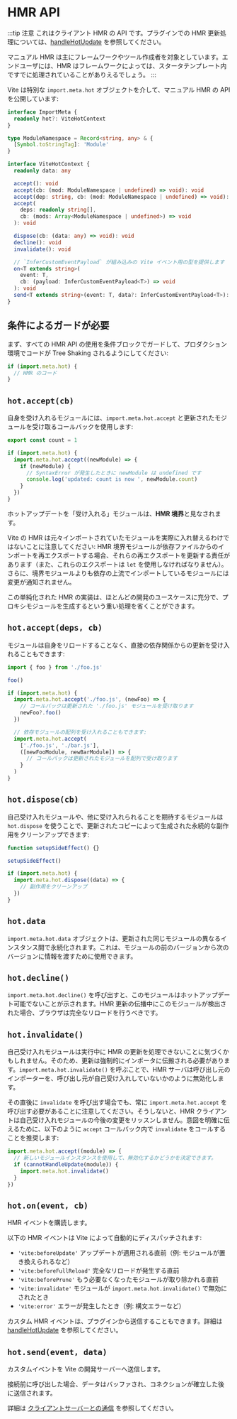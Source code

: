 # HMR API

:::tip 注意
これはクライアント HMR の API です。プラグインでの HMR 更新処理については、[handleHotUpdate](./api-plugin#handlehotupdate) を参照してください。

マニュアル HMR は主にフレームワークやツール作成者を対象としています。エンドユーザには、HMR はフレームワークによっては、スタータテンプレート内ですでに処理されていることがありえるでしょう。
:::

Vite は特別な `import.meta.hot` オブジェクトを介して、マニュアル HMR の API を公開しています:

```ts
interface ImportMeta {
  readonly hot?: ViteHotContext
}

type ModuleNamespace = Record<string, any> & {
  [Symbol.toStringTag]: 'Module'
}

interface ViteHotContext {
  readonly data: any

  accept(): void
  accept(cb: (mod: ModuleNamespace | undefined) => void): void
  accept(dep: string, cb: (mod: ModuleNamespace | undefined) => void): void
  accept(
    deps: readonly string[],
    cb: (mods: Array<ModuleNamespace | undefined>) => void
  ): void

  dispose(cb: (data: any) => void): void
  decline(): void
  invalidate(): void

  // `InferCustomEventPayload` が組み込みの Vite イベント用の型を提供します
  on<T extends string>(
    event: T,
    cb: (payload: InferCustomEventPayload<T>) => void
  ): void
  send<T extends string>(event: T, data?: InferCustomEventPayload<T>): void
}
```

## 条件によるガードが必要

まず、すべての HMR API の使用を条件ブロックでガードして、プロダクション環境でコードが Tree Shaking されるようにしてください:

```js
if (import.meta.hot) {
  // HMR のコード
}
```

## `hot.accept(cb)`

自身を受け入れるモジュールには、`import.meta.hot.accept` と更新されたモジュールを受け取るコールバックを使用します:

```js
export const count = 1

if (import.meta.hot) {
  import.meta.hot.accept((newModule) => {
    if (newModule) {
      // SyntaxError が発生したときに newModule は undefined です
      console.log('updated: count is now ', newModule.count)
    }
  })
}
```

ホットアップデートを「受け入れる」モジュールは、**HMR 境界**と見なされます。

Vite の HMR は元々インポートされていたモジュールを実際に入れ替えるわけではないことに注意してください: HMR 境界モジュールが依存ファイルからのインポートを再エクスポートする場合、それらの再エクスポートを更新する責任があります（また、これらのエクスポートは `let` を使用しなければなりません）。さらに、境界モジュールよりも依存の上流でインポートしているモジュールには変更が通知されません。

この単純化された HMR の実装は、ほとんどの開発のユースケースに充分で、プロキシモジュールを生成するという重い処理を省くことができます。

## `hot.accept(deps, cb)`

モジュールは自身をリロードすることなく、直接の依存関係からの更新を受け入れることもできます:

```js
import { foo } from './foo.js'

foo()

if (import.meta.hot) {
  import.meta.hot.accept('./foo.js', (newFoo) => {
    // コールバックは更新された './foo.js' モジュールを受け取ります
    newFoo?.foo()
  })

  // 依存モジュールの配列を受け入れることもできます:
  import.meta.hot.accept(
    ['./foo.js', './bar.js'],
    ([newFooModule, newBarModule]) => {
      // コールバックは更新されたモジュールを配列で受け取ります
    }
  )
}
```

## `hot.dispose(cb)`

自己受け入れモジュールや、他に受け入れられることを期待するモジュールは `hot.dispose` を使うことで、更新されたコピーによって生成された永続的な副作用をクリーンアップできます:

```js
function setupSideEffect() {}

setupSideEffect()

if (import.meta.hot) {
  import.meta.hot.dispose((data) => {
    // 副作用をクリーンアップ
  })
}
```

## `hot.data`

`import.meta.hot.data` オブジェクトは、更新された同じモジュールの異なるインスタンス間で永続化されます。これは、モジュールの前のバージョンから次のバージョンに情報を渡すために使用できます。

## `hot.decline()`

`import.meta.hot.decline()` を呼び出すと、このモジュールはホットアップデート可能でないことが示されます。HMR 更新の伝播中にこのモジュールが検出された場合、ブラウザは完全なリロードを行うべきです。

## `hot.invalidate()`

自己受け入れモジュールは実行中に HMR の更新を処理できないことに気づくかもしれません。そのため、更新は強制的にインポータに伝搬される必要があります。`import.meta.hot.invalidate()` を呼ぶことで、HMR サーバは呼び出し元のインポーターを、呼び出し元が自己受け入れしていないかのように無効化します。

その直後に `invalidate` を呼び出す場合でも、常に `import.meta.hot.accept` を呼び出す必要があることに注意してください。そうしないと、HMR クライアントは自己受け入れモジュールの今後の変更をリッスンしません。意図を明確に伝えるために、以下のように `accept` コールバック内で `invalidate` をコールすることを推奨します:

```js
import.meta.hot.accept((module) => {
  // 新しいモジュールインスタンスを使用して、無効化するかどうかを決定できます。
  if (cannotHandleUpdate(module)) {
    import.meta.hot.invalidate()
  }
})
```

## `hot.on(event, cb)`

HMR イベントを購読します。

以下の HMR イベントは Vite によって自動的にディスパッチされます:

- `'vite:beforeUpdate'` アップデートが適用される直前（例: モジュールが置き換えられるなど）
- `'vite:beforeFullReload'` 完全なリロードが発生する直前
- `'vite:beforePrune'` もう必要なくなったモジュールが取り除かれる直前
- `'vite:invalidate'` モジュールが `import.meta.hot.invalidate()` で無効にされたとき
- `'vite:error'` エラーが発生したとき（例: 構文エラーなど）

カスタム HMR イベントは、プラグインから送信することもできます。詳細は [handleHotUpdate](./api-plugin#handlehotupdate) を参照してください。

## `hot.send(event, data)`

カスタムイベントを Vite の開発サーバーへ送信します。

接続前に呼び出した場合、データはバッファされ、コネクションが確立した後に送信されます。

詳細は [クライアントサーバーとの通信](/guide/api-plugin.html#client-server-communication) を参照してください。
